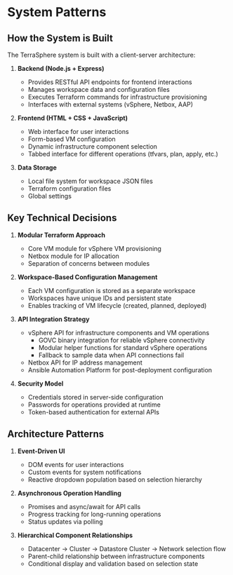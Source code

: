 # System Patterns

## How the System is Built
The TerraSphere system is built with a client-server architecture:

1. **Backend (Node.js + Express)**
   - Provides RESTful API endpoints for frontend interactions
   - Manages workspace data and configuration files
   - Executes Terraform commands for infrastructure provisioning
   - Interfaces with external systems (vSphere, Netbox, AAP)

2. **Frontend (HTML + CSS + JavaScript)**
   - Web interface for user interactions
   - Form-based VM configuration
   - Dynamic infrastructure component selection
   - Tabbed interface for different operations (tfvars, plan, apply, etc.)

3. **Data Storage**
   - Local file system for workspace JSON files
   - Terraform configuration files
   - Global settings

## Key Technical Decisions
1. **Modular Terraform Approach**
   - Core VM module for vSphere VM provisioning
   - Netbox module for IP allocation
   - Separation of concerns between modules

2. **Workspace-Based Configuration Management**
   - Each VM configuration is stored as a separate workspace
   - Workspaces have unique IDs and persistent state
   - Enables tracking of VM lifecycle (created, planned, deployed)

3. **API Integration Strategy**
   - vSphere API for infrastructure components and VM operations
     - GOVC binary integration for reliable vSphere connectivity
     - Modular helper functions for standard vSphere operations
     - Fallback to sample data when API connections fail
   - Netbox API for IP address management
   - Ansible Automation Platform for post-deployment configuration

4. **Security Model**
   - Credentials stored in server-side configuration
   - Passwords for operations provided at runtime
   - Token-based authentication for external APIs

## Architecture Patterns
1. **Event-Driven UI**
   - DOM events for user interactions
   - Custom events for system notifications
   - Reactive dropdown population based on selection hierarchy

2. **Asynchronous Operation Handling**
   - Promises and async/await for API calls
   - Progress tracking for long-running operations
   - Status updates via polling

3. **Hierarchical Component Relationships**
   - Datacenter → Cluster → Datastore Cluster → Network selection flow
   - Parent-child relationship between infrastructure components
   - Conditional display and validation based on selection state
